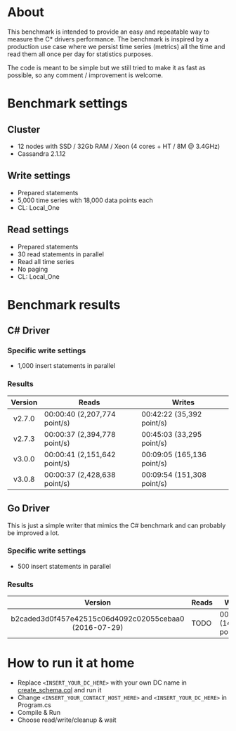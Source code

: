 # About
This benchmark is intended to provide an easy and repeatable way to measure the C* drivers performance.
The benchmark is inspired by a production use case where we persist time series (metrics) all the time and read them all once per day for statistics purposes.

The code is meant to be simple but we still tried to make it as fast as possible, so any comment / improvement is welcome.


# Benchmark settings
## Cluster
 - 12 nodes with SSD / 32Gb RAM / Xeon (4 cores + HT / 8M @ 3.4GHz)
 - Cassandra 2.1.12

## Write settings
 - Prepared statements
 - 5,000 time series with 18,000 data points each
 - CL: Local_One

## Read settings
 - Prepared statements
 - 30 read statements in parallel
 - Read all time series
 - No paging
 - CL: Local_One

# Benchmark results 
## C# Driver
### Specific write settings
 - 1,000 insert statements in parallel

### Results

| Version | Reads                        | Writes                     |
|:-------:|------------------------------|----------------------------|
| v2.7.0  | 00:00:40 (2,207,774 point/s) | 00:42:22 (35,392 point/s)  |
| v2.7.3  | 00:00:37 (2,394,778 point/s) | 00:45:03 (33,295 point/s)  |
| v3.0.0  | 00:00:41 (2,151,642 point/s) | 00:09:05 (165,136 point/s) |
| v3.0.8  | 00:00:37 (2,428,638 point/s) | 00:09:54 (151,308 point/s) |

## Go Driver
This is just a simple writer that mimics the C# benchmark and can probably be improved a lot.

### Specific write settings
 - 500 insert statements in parallel

### Results

|             Version                                   | Reads                        | Writes                     |
|:-----------------------------------------------------:|------------------------------|----------------------------|
| b2caded3d0f457e42515c06d4092c02055cebaa0 (2016-07-29) |            TODO              | 00:10:26 (143,766 point/s) |


# How to run it at home
 - Replace `<INSERT_YOUR_DC_HERE>` with your own DC name in [create_schema.cql](https://github.com/Abc-Arbitrage/cassandra-csharp-benchmark/blob/master/create_schema.cql) and run it
 - Change `<INSERT_YOUR_CONTACT_HOST_HERE>` and `<INSERT_YOUR_DC_HERE>` in Program.cs
 - Compile & Run
 - Choose read/write/cleanup & wait
